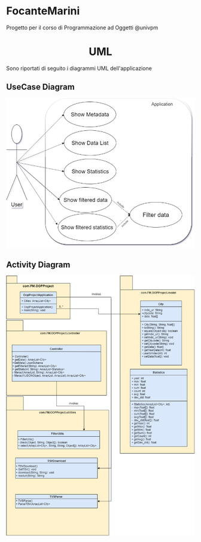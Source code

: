 # FocanteMarini
Progetto per il corso di Programmazione ad Oggetti @univpm
<h1><div align="center">UML</div>
</h1>
<p>Sono riportati di seguito i diagrammi UML dell'applicazione
</p>
<h2>UseCase Diagram
</h2>
<p><img src="https://github.com/EdoardoFocante/FocanteMarini/blob/master/UML%20FocanteMarini/UseCaseDiagram.png" alt style="max-width:100%;">
</p>
<h2>Activity Diagram
</h2>
<p><img src="https://github.com/EdoardoFocante/FocanteMarini/blob/master/UML%20FocanteMarini/ClassDiagram.png" alt style="max-width:100%;">
</p>
